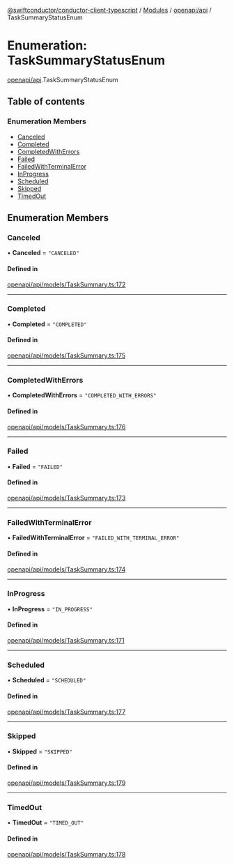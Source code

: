 [@swiftconductor/conductor-client-typescript](../README.md) / [Modules](../modules.md) / [openapi/api](../modules/openapi_api.md) / TaskSummaryStatusEnum

# Enumeration: TaskSummaryStatusEnum

[openapi/api](../modules/openapi_api.md).TaskSummaryStatusEnum

## Table of contents

### Enumeration Members

- [Canceled](openapi_api.TaskSummaryStatusEnum.md#canceled)
- [Completed](openapi_api.TaskSummaryStatusEnum.md#completed)
- [CompletedWithErrors](openapi_api.TaskSummaryStatusEnum.md#completedwitherrors)
- [Failed](openapi_api.TaskSummaryStatusEnum.md#failed)
- [FailedWithTerminalError](openapi_api.TaskSummaryStatusEnum.md#failedwithterminalerror)
- [InProgress](openapi_api.TaskSummaryStatusEnum.md#inprogress)
- [Scheduled](openapi_api.TaskSummaryStatusEnum.md#scheduled)
- [Skipped](openapi_api.TaskSummaryStatusEnum.md#skipped)
- [TimedOut](openapi_api.TaskSummaryStatusEnum.md#timedout)

## Enumeration Members

### Canceled

• **Canceled** = ``"CANCELED"``

#### Defined in

[openapi/api/models/TaskSummary.ts:172](https://github.com/swift-conductor/conductor-client-typescript/blob/9866b7c/openapi/api/models/TaskSummary.ts#L172)

___

### Completed

• **Completed** = ``"COMPLETED"``

#### Defined in

[openapi/api/models/TaskSummary.ts:175](https://github.com/swift-conductor/conductor-client-typescript/blob/9866b7c/openapi/api/models/TaskSummary.ts#L175)

___

### CompletedWithErrors

• **CompletedWithErrors** = ``"COMPLETED_WITH_ERRORS"``

#### Defined in

[openapi/api/models/TaskSummary.ts:176](https://github.com/swift-conductor/conductor-client-typescript/blob/9866b7c/openapi/api/models/TaskSummary.ts#L176)

___

### Failed

• **Failed** = ``"FAILED"``

#### Defined in

[openapi/api/models/TaskSummary.ts:173](https://github.com/swift-conductor/conductor-client-typescript/blob/9866b7c/openapi/api/models/TaskSummary.ts#L173)

___

### FailedWithTerminalError

• **FailedWithTerminalError** = ``"FAILED_WITH_TERMINAL_ERROR"``

#### Defined in

[openapi/api/models/TaskSummary.ts:174](https://github.com/swift-conductor/conductor-client-typescript/blob/9866b7c/openapi/api/models/TaskSummary.ts#L174)

___

### InProgress

• **InProgress** = ``"IN_PROGRESS"``

#### Defined in

[openapi/api/models/TaskSummary.ts:171](https://github.com/swift-conductor/conductor-client-typescript/blob/9866b7c/openapi/api/models/TaskSummary.ts#L171)

___

### Scheduled

• **Scheduled** = ``"SCHEDULED"``

#### Defined in

[openapi/api/models/TaskSummary.ts:177](https://github.com/swift-conductor/conductor-client-typescript/blob/9866b7c/openapi/api/models/TaskSummary.ts#L177)

___

### Skipped

• **Skipped** = ``"SKIPPED"``

#### Defined in

[openapi/api/models/TaskSummary.ts:179](https://github.com/swift-conductor/conductor-client-typescript/blob/9866b7c/openapi/api/models/TaskSummary.ts#L179)

___

### TimedOut

• **TimedOut** = ``"TIMED_OUT"``

#### Defined in

[openapi/api/models/TaskSummary.ts:178](https://github.com/swift-conductor/conductor-client-typescript/blob/9866b7c/openapi/api/models/TaskSummary.ts#L178)
